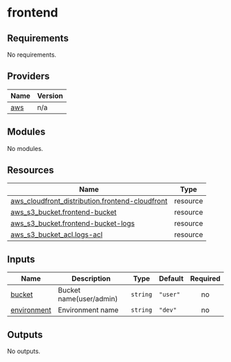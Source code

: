 # frontend

<!-- BEGINNING OF PRE-COMMIT-TERRAFORM DOCS HOOK -->
## Requirements

No requirements.

## Providers

| Name | Version |
|------|---------|
| <a name="provider_aws"></a> [aws](#provider\_aws) | n/a |

## Modules

No modules.

## Resources

| Name | Type |
|------|------|
| [aws_cloudfront_distribution.frontend-cloudfront](https://registry.terraform.io/providers/hashicorp/aws/latest/docs/resources/cloudfront_distribution) | resource |
| [aws_s3_bucket.frontend-bucket](https://registry.terraform.io/providers/hashicorp/aws/latest/docs/resources/s3_bucket) | resource |
| [aws_s3_bucket.frontend-bucket-logs](https://registry.terraform.io/providers/hashicorp/aws/latest/docs/resources/s3_bucket) | resource |
| [aws_s3_bucket_acl.logs-acl](https://registry.terraform.io/providers/hashicorp/aws/latest/docs/resources/s3_bucket_acl) | resource |

## Inputs

| Name | Description | Type | Default | Required |
|------|-------------|------|---------|:--------:|
| <a name="input_bucket"></a> [bucket](#input\_bucket) | Bucket name(user/admin) | `string` | `"user"` | no |
| <a name="input_environment"></a> [environment](#input\_environment) | Environment name | `string` | `"dev"` | no |

## Outputs

No outputs.
<!-- END OF PRE-COMMIT-TERRAFORM DOCS HOOK -->
